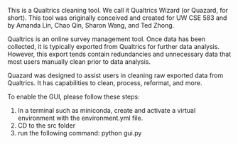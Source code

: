This is a Qualtrics cleaning tool. We call it Qualtrics Wizard (or Quazard, for short). This tool was originally conceived and created for UW CSE 583 and by Amanda Lin, Chao Qin, Sharon Wang, and Ted Zhong.

Qualtrics is an online survey management tool. Once data has been collected, it is typically exported from Qualtrics for further data analysis. However, this export tends contain redundancies and unnecessary data that most users manually clean prior to data analysis.

Quazard was designed to assist users in cleaning raw exported data from Qualtrics. It has capabilities to clean, process, reformat, and more.

To enable the GUI, please follow these steps:
1. In a terminal such as miniconda, create and activate a virtual environment with the environment.yml file.
2. CD to the src folder
3. run the following command: 
python gui.py
